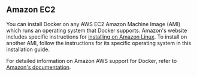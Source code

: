 <!--[metadata]>
+++
title = "Amazon EC2 Installation"
description = "Installation instructions for Docker on Amazon EC2."
keywords = ["amazon ec2, virtualization, cloud, docker, documentation,  installation"]
[menu.main]
parent = "smn_cloud"
+++
<![end-metadata]-->

## Amazon EC2

You can install Docker on any AWS EC2 Amazon Machine Image (AMI) which runs an
operating system that Docker supports. Amazon's website includes specific
instructions for [installing on Amazon
Linux](http://docs.aws.amazon.com/AmazonECS/latest/developerguide/docker-basics.html#install_docker). To install on
another AMI, follow the instructions for its specific operating
system in this installation guide. 

For detailed information on Amazon AWS support for Docker, refer to [Amazon's
documentation](http://docs.aws.amazon.com/AmazonECS/latest/developerguide/docker-basics.html). 
